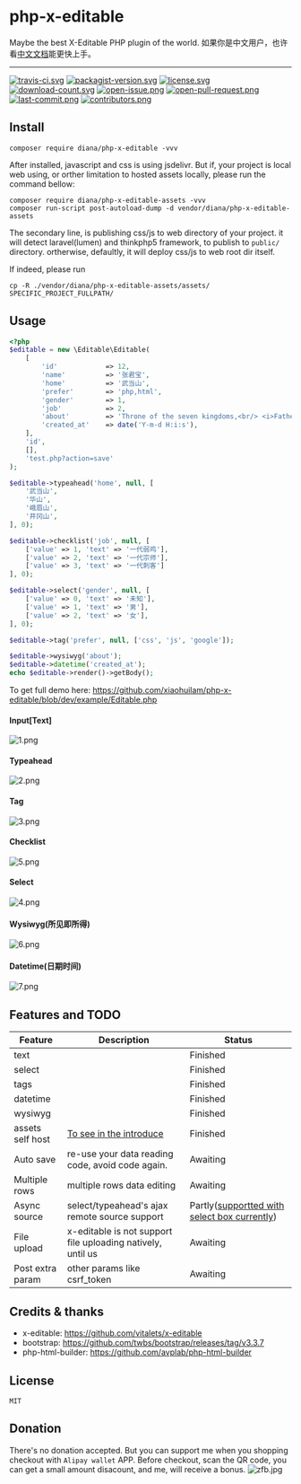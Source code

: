 # php-x-editable

Maybe the best X-Editable PHP plugin of the world. 如果你是中文用户，也许看[中文文档](README_cn.md)能更快上手。


---
[![travis-ci.svg](https://img.shields.io/travis/xiaohuilam/php-x-editable/master.svg?style=flat-square)](https://travis-ci.org/xiaohuilam/php-x-editable) 
[![packagist-version.svg](https://img.shields.io/packagist/v/diana/php-x-editable.svg?style=flat-square)](https://packagist.org/packages/diana/php-x-editable)
[![license.svg](https://img.shields.io/badge/license-MIT-brightgreen.svg?style=flat-square)](https://github.com/xiaohuilam/php-x-editable/blob/master/LICENSE)
[![download-count.svg](https://img.shields.io/packagist/dt/diana/php-x-editable.svg?style=flat-square)](https://packagist.org/packages/diana/php-x-editable) 
[![open-issue.png](https://img.shields.io/github/issues/xiaohuilam/php-x-editable.svg?style=flat-square)](https://github.com/xiaohuilam/php-x-editable/issues) 
[![open-pull-request.png](https://img.shields.io/github/issues-pr/xiaohuilam/php-x-editable.svg?style=flat-square)](https://github.com/xiaohuilam/php-x-editable/pulls) 
[![last-commit.png](https://img.shields.io/github/last-commit/xiaohuilam/php-x-editable.svg?style=flat-square)](https://github.com/xiaohuilam/php-x-editable/commits) 
[![contributors.png](https://img.shields.io/github/contributors/xiaohuilam/php-x-editabl.svg?style=flat-square)](https://github.com/xiaohuilam/php-x-editable/graphs/contributors)


## Install

```
composer require diana/php-x-editable -vvv
```

After installed, javascript and css is using jsdelivr.
But if, your project is local web using, or orther limitation to hosted assets locally,
please run the command bellow:

```
composer require diana/php-x-editable-assets -vvv
composer run-script post-autoload-dump -d vendor/diana/php-x-editable-assets
```

The secondary line, is publishing css/js to web directory of your project. it will detect laravel(lumen)
and thinkphp5 framework, to publish to `public/` directory.
ortherwise, defaultly, it will deploy css/js to web root dir itself.

If indeed, please run

```
cp -R ./vendor/diana/php-x-editable-assets/assets/ SPECIFIC_PROJECT_FULLPATH/
```


## Usage

```php
<?php
$editable = new \Editable\Editable(
    [
        'id'            => 12,
        'name'          => '张君宝',
        'home'          => '武当山',
        'prefer'        => 'php,html',
        'gender'        => 1,
        'job'           => 2,
        'about'         => 'Throne of the seven kingdoms,<br/> <i>Father of the dragon</i>, <b>stormborn</b>, <u>unburn</u>.',
        'created_at'    => date('Y-m-d H:i:s'),
    ], 
    'id', 
    [], 
    'test.php?action=save'
);

$editable->typeahead('home', null, [
    '武当山',
    '华山',
    '峨眉山',
    '井冈山',
], 0);

$editable->checklist('job', null, [
    ['value' => 1, 'text' => '一代弱鸡'],
    ['value' => 2, 'text' => '一代宗师'],
    ['value' => 3, 'text' => '一代刺客']
], 0);

$editable->select('gender', null, [
    ['value' => 0, 'text' => '未知'],
    ['value' => 1, 'text' => '男'],
    ['value' => 2, 'text' => '女'],
], 0);

$editable->tag('prefer', null, ['css', 'js', 'google']);

$editable->wysiwyg('about');
$editable->datetime('created_at');
echo $editable->render()->getBody();
```

To get full demo here: https://github.com/xiaohuilam/php-x-editable/blob/dev/example/Editable.php


#### Input[Text]
![1.png](https://ooo.0o0.ooo/2017/11/09/5a042ab5a73db.png)

#### Typeahead
![2.png](https://ooo.0o0.ooo/2017/11/09/5a042ab5cc6a1.png)

#### Tag
![3.png](https://ooo.0o0.ooo/2017/11/09/5a042ab5cf328.png)

#### Checklist
![5.png](https://ooo.0o0.ooo/2017/11/09/5a042ab5e86fd.png)

#### Select
![4.png](https://ooo.0o0.ooo/2017/11/09/5a042ab5f2f18.png)

#### Wysiwyg(所见即所得)
![6.png](https://ooo.0o0.ooo/2017/11/09/5a042ab6068d1.png)

#### Datetime(日期时间)
![7.png](https://ooo.0o0.ooo/2017/11/09/5a042ab610250.png)



## Features and TODO

|Feature |Description |Status |
|--|--|--|
|text | |Finished|
|select | |Finished|
|tags | |Finished|
|datetime| |Finished|
|wysiwyg| |Finished|
| assets self host | [To see in the introduce](https://github.com/xiaohuilam/php-x-editable#install)|Finished|
|Auto save| re-use your data reading code, avoid code again. | Awaiting |
|Multiple rows|multiple rows data editing | Awaiting|
|Async source |select/typeahead's ajax remote source support| Partly([supportted with select box currently](https://github.com/xiaohuilam/php-x-editable/blob/dev/example/Editable.php#L47))|
|File upload |x-editable is not support file uploading natively, until us| Awaiting|
|Post extra param|other params like csrf_token|Awaiting|

## Credits & thanks

 - x-editable: https://github.com/vitalets/x-editable
 - bootstrap: https://github.com/twbs/bootstrap/releases/tag/v3.3.7
 - php-html-builder: https://github.com/avplab/php-html-builder

## License

```
MIT
```


## Donation

There's no donation accepted.
But you can support me when you shopping checkout with `Alipay wallet`  APP.
Before checkout, scan the QR code, you can get a small amount disacount, and me, will receive a bonus.
![zfb.jpg](https://i.loli.net/2017/11/16/5a0d3d6f957bc.jpg)
